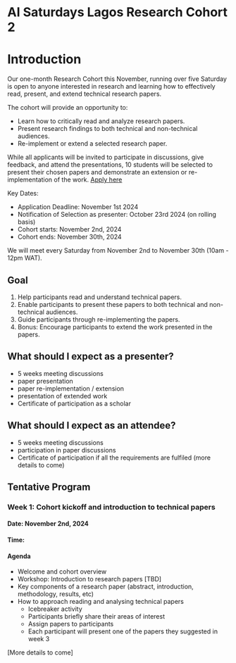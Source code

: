 # AI Saturdays Lagos Research Cohort 2
# Introduction
Our one-month Research Cohort this November, running over five Saturday is open to anyone interested in research and learning how to effectively read, present, and extend technical research papers.

The cohort will provide an opportunity to:
- Learn how to critically read and analyze research papers.
- Present research findings to both technical and non-technical audiences.
- Re-implement or extend a selected research paper.

While all applicants will be invited to participate in discussions, give feedback, and attend the presentations, 10 students will be selected to present their chosen papers and demonstrate an extension or re-implementation of the work. 
[Apply here](https://docs.google.com/forms/d/e/1FAIpQLSfaqBtj2t6O6pBXxyhVEV0wbtWubP0FdWcIBOpjAEyPM6WDIQ/viewform)

Key Dates:
- Application Deadline: November 1st 2024
- Notification of Selection as presenter: October 23rd 2024 (on rolling basis)
- Cohort starts: November 2nd, 2024
- Cohort ends: November 30th, 2024

We will meet every Saturday from November 2nd to November 30th (10am - 12pm WAT).

## Goal
1. Help participants read and understand technical papers.
2. Enable participants to present these papers to both technical and non-technical audiences.
3. Guide participants through re-implementing the papers.
4. Bonus: Encourage participants to extend the work presented in the papers.


## What should I expect as a presenter?
- 5 weeks meeting discussions 
- paper presentation
- paper re-implementation / extension
- presentation of extended work
- Certificate of participation as a scholar

## What should I expect as an attendee?
- 5 weeks meeting discussions 
- participation in paper discussions
- Certificate of participation if all the requirements are fulfiled (more details to come)

## Tentative Program
### Week 1: Cohort kickoff and introduction to technical papers
#### Date: November 2nd, 2024
#### Time:
#### Agenda
- Welcome and cohort overview
- Workshop: Introduction to research papers [TBD]
- Key components of a research paper (abstract, introduction, methodology, results, etc)
- How to approach reading and analysing technical papers
  - Icebreaker activity
  - Participants briefly share their areas of interest
  - Assign papers to participants
  - Each participant will present one of the papers they suggested in week 3

[More details to come]
